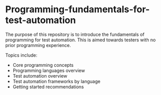 # Programming-fundamentals-for-test-automation

The purpose of this repository is to introduce the fundamentals of programming for test automation.
This is aimed towards testers with no prior programming experience.

Topics include: 

- Core programming concepts
- Programming languages overview
- Test automation overview
- Test automation frameworks by language
- Getting started recommendations

